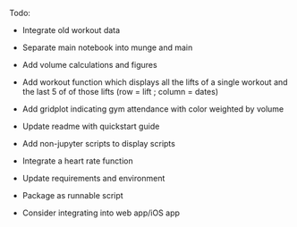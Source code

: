 Todo:

- Integrate old workout data
- Separate main notebook into munge and main
- Add volume calculations and figures
- Add workout function which displays all the lifts of a single workout and the last 5 of of those lifts (row = lift ; column = dates)
- Add gridplot indicating gym attendance with color weighted by volume

- Update readme with quickstart guide
- Add non-jupyter scripts to display scripts


- Integrate a heart rate function
- Update requirements and environment
- Package as runnable script
- Consider integrating into web app/iOS app